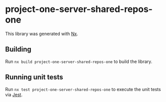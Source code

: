 # project-one-server-shared-repos-one

This library was generated with [Nx](https://nx.dev).

## Building

Run `nx build project-one-server-shared-repos-one` to build the library.

## Running unit tests

Run `nx test project-one-server-shared-repos-one` to execute the unit tests via [Jest](https://jestjs.io).
